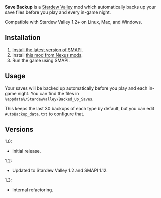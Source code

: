 **Save Backup** is a [Stardew Valley](http://stardewvalley.net/) mod which automatically backs up
your save files before you play and every in-game night.

Compatible with Stardew Valley 1.2+ on Linux, Mac, and Windows.

## Installation
1. [Install the latest version of SMAPI](https://github.com/Pathoschild/SMAPI/releases).
2. Install [this mod from Nexus mods](http://www.nexusmods.com/stardewvalley/mods/435).
3. Run the game using SMAPI.

## Usage
Your saves will be backed up automatically before you play and each in-game night. You can find the
files in `%appdata%/StardewValley/Backed_Up_Saves`.

This keeps the last 30 backups of each type by default, but you can edit `AutoBackup_data.txt` to
configure that.

## Versions
1.0:
* Initial release.

1.2:
* Updated to Stardew Valley 1.2 and SMAPI 1.12.

1.3:
* Internal refactoring.
